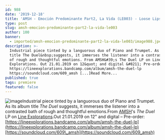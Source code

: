 ```yaml
---
id: 988
date: '2019-12-18'
title: 'AMSH - Emoción Predominante Part2, La Vida (LE003) - Loose Lips'
type: post
slug: amsh-emocion-predominante-part2-la-vida-le003
author: 100
banner:
  - imported/amsh-emocion-predominante-part2-la-vida-le003/image988.jpeg
description: >-
  Industrial piece tinted by a languorous duo of Piano and Trumpet. As its album
  title The Duel&nbsp;suggests, it immerses the listener into a contrasted bath
  of rough and thoughtful emotions. From AMSH&#39;s The Duel LP on Line
  Explorations. Out 21.01.2019 on 12&quot; and digital &#8211; Pre-order:
  https://lineexplorations.bandcamp.com/album/amsh-the-duel-lp
  https://soundcloud.com/609_amsh [...]Read More...
published: true
tags: premiere
featured: false
---
```

![image](../imported/amsh-emocion-predominante-part2-la-vida-le003/image988.jpeg)Industrial piece tinted by a languorous duo of Piano and Trumpet. As its album title _The Duel_ suggests, it immerses the listener into a contrasted bath of rough and thoughtful emotions.From [AMSH](https://soundcloud.com/609_amsh)'s _The Duel_ LP on [Line Explorations](https://lineexplorations.bandcamp.com).Out 21.01.2019 on 12" and digital – Pre-order: [](https://lineexplorations.bandcamp.com/album/amsh-the-duel-lp)[https://lineexplorations.bandcamp.com/album/amsh-the-duel-lp](https://lineexplorations.bandcamp.com/album/amsh-the-duel-lp)[https://soundcloud.com/609\_amsh](https://soundcloud.com/609_amsh)